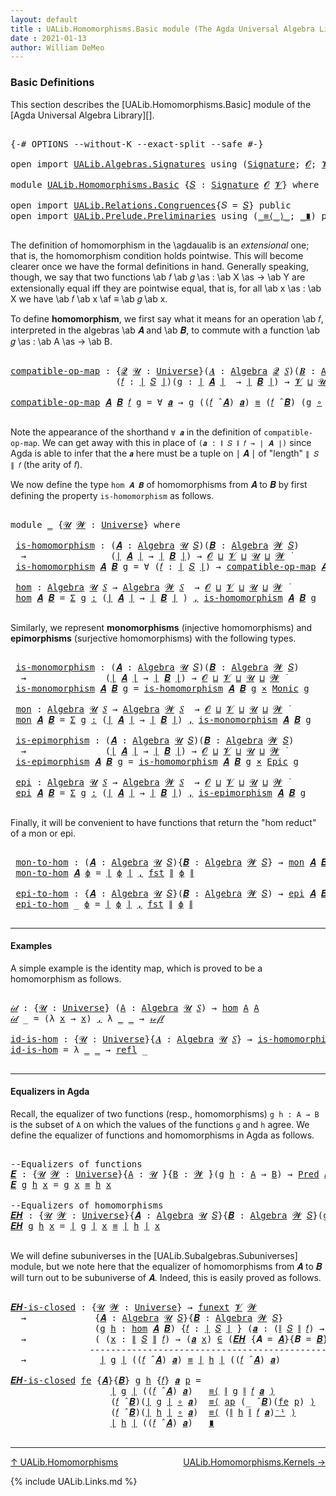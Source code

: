 ```yaml
---
layout: default
title : UALib.Homomorphisms.Basic module (The Agda Universal Algebra Library)
date : 2021-01-13
author: William DeMeo
---
```


### <a id="basic-definitions">Basic Definitions</a>

This section describes the [UALib.Homomorphisms.Basic] module of the [Agda Universal Algebra Library][].

<pre class="Agda">

<a id="317" class="Symbol">{-#</a> <a id="321" class="Keyword">OPTIONS</a> <a id="329" class="Pragma">--without-K</a> <a id="341" class="Pragma">--exact-split</a> <a id="355" class="Pragma">--safe</a> <a id="362" class="Symbol">#-}</a>

<a id="367" class="Keyword">open</a> <a id="372" class="Keyword">import</a> <a id="379" href="UALib.Algebras.Signatures.html" class="Module">UALib.Algebras.Signatures</a> <a id="405" class="Keyword">using</a> <a id="411" class="Symbol">(</a><a id="412" href="UALib.Algebras.Signatures.html#1457" class="Function">Signature</a><a id="421" class="Symbol">;</a> <a id="423" href="universes.html#613" class="Generalizable">𝓞</a><a id="424" class="Symbol">;</a> <a id="426" href="universes.html#617" class="Generalizable">𝓥</a><a id="427" class="Symbol">)</a>

<a id="430" class="Keyword">module</a> <a id="437" href="UALib.Homomorphisms.Basic.html" class="Module">UALib.Homomorphisms.Basic</a> <a id="463" class="Symbol">{</a><a id="464" href="UALib.Homomorphisms.Basic.html#464" class="Bound">𝑆</a> <a id="466" class="Symbol">:</a> <a id="468" href="UALib.Algebras.Signatures.html#1457" class="Function">Signature</a> <a id="478" href="universes.html#613" class="Generalizable">𝓞</a> <a id="480" href="universes.html#617" class="Generalizable">𝓥</a><a id="481" class="Symbol">}</a> <a id="483" class="Keyword">where</a>

<a id="490" class="Keyword">open</a> <a id="495" class="Keyword">import</a> <a id="502" href="UALib.Relations.Congruences.html" class="Module">UALib.Relations.Congruences</a><a id="529" class="Symbol">{</a><a id="530" class="Argument">𝑆</a> <a id="532" class="Symbol">=</a> <a id="534" href="UALib.Homomorphisms.Basic.html#464" class="Bound">𝑆</a><a id="535" class="Symbol">}</a> <a id="537" class="Keyword">public</a>
<a id="544" class="Keyword">open</a> <a id="549" class="Keyword">import</a> <a id="556" href="UALib.Prelude.Preliminaries.html" class="Module">UALib.Prelude.Preliminaries</a> <a id="584" class="Keyword">using</a> <a id="590" class="Symbol">(</a><a id="591" href="MGS-MLTT.html#5997" class="Function Operator">_≡⟨_⟩_</a><a id="597" class="Symbol">;</a> <a id="599" href="MGS-MLTT.html#6079" class="Function Operator">_∎</a><a id="601" class="Symbol">)</a> <a id="603" class="Keyword">public</a>

</pre>

The definition of homomorphism in the \agdaualib is an *extensional* one; that is, the homomorphism condition holds pointwise.  This will become clearer once we have the formal definitions in hand.  Generally speaking, though, we say that two functions \ab 𝑓 \ab 𝑔 \as : \ab X \as → \ab Y are extensionally equal iff they are pointwise equal, that is, for all \ab x \as : \ab X we have \ab 𝑓 \ab x \af ≡ \ab 𝑔 \ab x.

To define **homomorphism**, we first say what it means for an operation \ab 𝑓, interpreted in the algebras \ab 𝑨 and \ab 𝑩, to commute with a function \ab 𝑔 \as : \ab A \as → \ab B.

<pre class="Agda">

<a id="compatible-op-map"></a><a id="1238" href="UALib.Homomorphisms.Basic.html#1238" class="Function">compatible-op-map</a> <a id="1256" class="Symbol">:</a> <a id="1258" class="Symbol">{</a><a id="1259" href="UALib.Homomorphisms.Basic.html#1259" class="Bound">𝓠</a> <a id="1261" href="UALib.Homomorphisms.Basic.html#1261" class="Bound">𝓤</a> <a id="1263" class="Symbol">:</a> <a id="1265" href="universes.html#551" class="Function">Universe</a><a id="1273" class="Symbol">}(</a><a id="1275" href="UALib.Homomorphisms.Basic.html#1275" class="Bound">𝑨</a> <a id="1277" class="Symbol">:</a> <a id="1279" href="UALib.Algebras.Algebras.html#813" class="Function">Algebra</a> <a id="1287" href="UALib.Homomorphisms.Basic.html#1259" class="Bound">𝓠</a> <a id="1289" href="UALib.Homomorphisms.Basic.html#464" class="Bound">𝑆</a><a id="1290" class="Symbol">)(</a><a id="1292" href="UALib.Homomorphisms.Basic.html#1292" class="Bound">𝑩</a> <a id="1294" class="Symbol">:</a> <a id="1296" href="UALib.Algebras.Algebras.html#813" class="Function">Algebra</a> <a id="1304" href="UALib.Homomorphisms.Basic.html#1261" class="Bound">𝓤</a> <a id="1306" href="UALib.Homomorphisms.Basic.html#464" class="Bound">𝑆</a><a id="1307" class="Symbol">)</a>
                    <a id="1329" class="Symbol">(</a><a id="1330" href="UALib.Homomorphisms.Basic.html#1330" class="Bound">𝑓</a> <a id="1332" class="Symbol">:</a> <a id="1334" href="UALib.Prelude.Preliminaries.html#10371" class="Function Operator">∣</a> <a id="1336" href="UALib.Homomorphisms.Basic.html#464" class="Bound">𝑆</a> <a id="1338" href="UALib.Prelude.Preliminaries.html#10371" class="Function Operator">∣</a><a id="1339" class="Symbol">)(</a><a id="1341" href="UALib.Homomorphisms.Basic.html#1341" class="Bound">g</a> <a id="1343" class="Symbol">:</a> <a id="1345" href="UALib.Prelude.Preliminaries.html#10371" class="Function Operator">∣</a> <a id="1347" href="UALib.Homomorphisms.Basic.html#1275" class="Bound">𝑨</a> <a id="1349" href="UALib.Prelude.Preliminaries.html#10371" class="Function Operator">∣</a>  <a id="1352" class="Symbol">→</a> <a id="1354" href="UALib.Prelude.Preliminaries.html#10371" class="Function Operator">∣</a> <a id="1356" href="UALib.Homomorphisms.Basic.html#1292" class="Bound">𝑩</a> <a id="1358" href="UALib.Prelude.Preliminaries.html#10371" class="Function Operator">∣</a><a id="1359" class="Symbol">)</a> <a id="1361" class="Symbol">→</a> <a id="1363" href="UALib.Homomorphisms.Basic.html#480" class="Bound">𝓥</a> <a id="1365" href="Agda.Primitive.html#636" class="Function Operator">⊔</a> <a id="1367" href="UALib.Homomorphisms.Basic.html#1261" class="Bound">𝓤</a> <a id="1369" href="Agda.Primitive.html#636" class="Function Operator">⊔</a> <a id="1371" href="UALib.Homomorphisms.Basic.html#1259" class="Bound">𝓠</a> <a id="1373" href="universes.html#758" class="Function Operator">̇</a>

<a id="1376" href="UALib.Homomorphisms.Basic.html#1238" class="Function">compatible-op-map</a> <a id="1394" href="UALib.Homomorphisms.Basic.html#1394" class="Bound">𝑨</a> <a id="1396" href="UALib.Homomorphisms.Basic.html#1396" class="Bound">𝑩</a> <a id="1398" href="UALib.Homomorphisms.Basic.html#1398" class="Bound">𝑓</a> <a id="1400" href="UALib.Homomorphisms.Basic.html#1400" class="Bound">g</a> <a id="1402" class="Symbol">=</a> <a id="1404" class="Symbol">∀</a> <a id="1406" href="UALib.Homomorphisms.Basic.html#1406" class="Bound">𝒂</a> <a id="1408" class="Symbol">→</a> <a id="1410" href="UALib.Homomorphisms.Basic.html#1400" class="Bound">g</a> <a id="1412" class="Symbol">((</a><a id="1414" href="UALib.Homomorphisms.Basic.html#1398" class="Bound">𝑓</a> <a id="1416" href="UALib.Algebras.Algebras.html#3080" class="Function Operator">̂</a> <a id="1418" href="UALib.Homomorphisms.Basic.html#1394" class="Bound">𝑨</a><a id="1419" class="Symbol">)</a> <a id="1421" href="UALib.Homomorphisms.Basic.html#1406" class="Bound">𝒂</a><a id="1422" class="Symbol">)</a> <a id="1424" href="MGS-MLTT.html#4207" class="Datatype Operator">≡</a> <a id="1426" class="Symbol">(</a><a id="1427" href="UALib.Homomorphisms.Basic.html#1398" class="Bound">𝑓</a> <a id="1429" href="UALib.Algebras.Algebras.html#3080" class="Function Operator">̂</a> <a id="1431" href="UALib.Homomorphisms.Basic.html#1396" class="Bound">𝑩</a><a id="1432" class="Symbol">)</a> <a id="1434" class="Symbol">(</a><a id="1435" href="UALib.Homomorphisms.Basic.html#1400" class="Bound">g</a> <a id="1437" href="MGS-MLTT.html#3813" class="Function Operator">∘</a> <a id="1439" href="UALib.Homomorphisms.Basic.html#1406" class="Bound">𝒂</a><a id="1440" class="Symbol">)</a>

</pre>

Note the appearance of the shorthand `∀ 𝒂` in the definition of `compatible-op-map`.  We can get away with this in place of `(𝒂 : ∥ 𝑆 ∥ 𝑓 → ∣ 𝑨 ∣)` since Agda is able to infer that the `𝒂` here must be a tuple on ∣ 𝑨 ∣ of "length" `∥ 𝑆 ∥ 𝑓` (the arity of 𝑓).

We now define the type `hom 𝑨 𝑩` of homomorphisms from 𝑨 to 𝑩 by first defining the property `is-homomorphism` as follows.

<pre class="Agda">

<a id="1853" class="Keyword">module</a> <a id="1860" href="UALib.Homomorphisms.Basic.html#1860" class="Module">_</a> <a id="1862" class="Symbol">{</a><a id="1863" href="UALib.Homomorphisms.Basic.html#1863" class="Bound">𝓤</a> <a id="1865" href="UALib.Homomorphisms.Basic.html#1865" class="Bound">𝓦</a> <a id="1867" class="Symbol">:</a> <a id="1869" href="universes.html#551" class="Function">Universe</a><a id="1877" class="Symbol">}</a> <a id="1879" class="Keyword">where</a>

 <a id="1887" href="UALib.Homomorphisms.Basic.html#1887" class="Function">is-homomorphism</a> <a id="1903" class="Symbol">:</a> <a id="1905" class="Symbol">(</a><a id="1906" href="UALib.Homomorphisms.Basic.html#1906" class="Bound">𝑨</a> <a id="1908" class="Symbol">:</a> <a id="1910" href="UALib.Algebras.Algebras.html#813" class="Function">Algebra</a> <a id="1918" href="UALib.Homomorphisms.Basic.html#1863" class="Bound">𝓤</a> <a id="1920" href="UALib.Homomorphisms.Basic.html#464" class="Bound">𝑆</a><a id="1921" class="Symbol">)(</a><a id="1923" href="UALib.Homomorphisms.Basic.html#1923" class="Bound">𝑩</a> <a id="1925" class="Symbol">:</a> <a id="1927" href="UALib.Algebras.Algebras.html#813" class="Function">Algebra</a> <a id="1935" href="UALib.Homomorphisms.Basic.html#1865" class="Bound">𝓦</a> <a id="1937" href="UALib.Homomorphisms.Basic.html#464" class="Bound">𝑆</a><a id="1938" class="Symbol">)</a>
  <a id="1942" class="Symbol">→</a>                <a id="1959" class="Symbol">(</a><a id="1960" href="UALib.Prelude.Preliminaries.html#10371" class="Function Operator">∣</a> <a id="1962" href="UALib.Homomorphisms.Basic.html#1906" class="Bound">𝑨</a> <a id="1964" href="UALib.Prelude.Preliminaries.html#10371" class="Function Operator">∣</a> <a id="1966" class="Symbol">→</a> <a id="1968" href="UALib.Prelude.Preliminaries.html#10371" class="Function Operator">∣</a> <a id="1970" href="UALib.Homomorphisms.Basic.html#1923" class="Bound">𝑩</a> <a id="1972" href="UALib.Prelude.Preliminaries.html#10371" class="Function Operator">∣</a><a id="1973" class="Symbol">)</a> <a id="1975" class="Symbol">→</a> <a id="1977" href="UALib.Homomorphisms.Basic.html#478" class="Bound">𝓞</a> <a id="1979" href="Agda.Primitive.html#636" class="Function Operator">⊔</a> <a id="1981" href="UALib.Homomorphisms.Basic.html#480" class="Bound">𝓥</a> <a id="1983" href="Agda.Primitive.html#636" class="Function Operator">⊔</a> <a id="1985" href="UALib.Homomorphisms.Basic.html#1863" class="Bound">𝓤</a> <a id="1987" href="Agda.Primitive.html#636" class="Function Operator">⊔</a> <a id="1989" href="UALib.Homomorphisms.Basic.html#1865" class="Bound">𝓦</a> <a id="1991" href="universes.html#758" class="Function Operator">̇</a>
 <a id="1994" href="UALib.Homomorphisms.Basic.html#1887" class="Function">is-homomorphism</a> <a id="2010" href="UALib.Homomorphisms.Basic.html#2010" class="Bound">𝑨</a> <a id="2012" href="UALib.Homomorphisms.Basic.html#2012" class="Bound">𝑩</a> <a id="2014" href="UALib.Homomorphisms.Basic.html#2014" class="Bound">g</a> <a id="2016" class="Symbol">=</a> <a id="2018" class="Symbol">∀</a> <a id="2020" class="Symbol">(</a><a id="2021" href="UALib.Homomorphisms.Basic.html#2021" class="Bound">𝑓</a> <a id="2023" class="Symbol">:</a> <a id="2025" href="UALib.Prelude.Preliminaries.html#10371" class="Function Operator">∣</a> <a id="2027" href="UALib.Homomorphisms.Basic.html#464" class="Bound">𝑆</a> <a id="2029" href="UALib.Prelude.Preliminaries.html#10371" class="Function Operator">∣</a><a id="2030" class="Symbol">)</a> <a id="2032" class="Symbol">→</a> <a id="2034" href="UALib.Homomorphisms.Basic.html#1238" class="Function">compatible-op-map</a> <a id="2052" href="UALib.Homomorphisms.Basic.html#2010" class="Bound">𝑨</a> <a id="2054" href="UALib.Homomorphisms.Basic.html#2012" class="Bound">𝑩</a> <a id="2056" href="UALib.Homomorphisms.Basic.html#2021" class="Bound">𝑓</a> <a id="2058" href="UALib.Homomorphisms.Basic.html#2014" class="Bound">g</a>

 <a id="2062" href="UALib.Homomorphisms.Basic.html#2062" class="Function">hom</a> <a id="2066" class="Symbol">:</a> <a id="2068" href="UALib.Algebras.Algebras.html#813" class="Function">Algebra</a> <a id="2076" href="UALib.Homomorphisms.Basic.html#1863" class="Bound">𝓤</a> <a id="2078" href="UALib.Homomorphisms.Basic.html#464" class="Bound">𝑆</a> <a id="2080" class="Symbol">→</a> <a id="2082" href="UALib.Algebras.Algebras.html#813" class="Function">Algebra</a> <a id="2090" href="UALib.Homomorphisms.Basic.html#1865" class="Bound">𝓦</a> <a id="2092" href="UALib.Homomorphisms.Basic.html#464" class="Bound">𝑆</a>  <a id="2095" class="Symbol">→</a> <a id="2097" href="UALib.Homomorphisms.Basic.html#478" class="Bound">𝓞</a> <a id="2099" href="Agda.Primitive.html#636" class="Function Operator">⊔</a> <a id="2101" href="UALib.Homomorphisms.Basic.html#480" class="Bound">𝓥</a> <a id="2103" href="Agda.Primitive.html#636" class="Function Operator">⊔</a> <a id="2105" href="UALib.Homomorphisms.Basic.html#1863" class="Bound">𝓤</a> <a id="2107" href="Agda.Primitive.html#636" class="Function Operator">⊔</a> <a id="2109" href="UALib.Homomorphisms.Basic.html#1865" class="Bound">𝓦</a> <a id="2111" href="universes.html#758" class="Function Operator">̇</a>
 <a id="2114" href="UALib.Homomorphisms.Basic.html#2062" class="Function">hom</a> <a id="2118" href="UALib.Homomorphisms.Basic.html#2118" class="Bound">𝑨</a> <a id="2120" href="UALib.Homomorphisms.Basic.html#2120" class="Bound">𝑩</a> <a id="2122" class="Symbol">=</a> <a id="2124" href="MGS-MLTT.html#3074" class="Function">Σ</a> <a id="2126" href="UALib.Homomorphisms.Basic.html#2126" class="Bound">g</a> <a id="2128" href="MGS-MLTT.html#3074" class="Function">꞉</a> <a id="2130" class="Symbol">(</a><a id="2131" href="UALib.Prelude.Preliminaries.html#10371" class="Function Operator">∣</a> <a id="2133" href="UALib.Homomorphisms.Basic.html#2118" class="Bound">𝑨</a> <a id="2135" href="UALib.Prelude.Preliminaries.html#10371" class="Function Operator">∣</a> <a id="2137" class="Symbol">→</a> <a id="2139" href="UALib.Prelude.Preliminaries.html#10371" class="Function Operator">∣</a> <a id="2141" href="UALib.Homomorphisms.Basic.html#2120" class="Bound">𝑩</a> <a id="2143" href="UALib.Prelude.Preliminaries.html#10371" class="Function Operator">∣</a> <a id="2145" class="Symbol">)</a> <a id="2147" href="MGS-MLTT.html#3074" class="Function">,</a> <a id="2149" href="UALib.Homomorphisms.Basic.html#1887" class="Function">is-homomorphism</a> <a id="2165" href="UALib.Homomorphisms.Basic.html#2118" class="Bound">𝑨</a> <a id="2167" href="UALib.Homomorphisms.Basic.html#2120" class="Bound">𝑩</a> <a id="2169" href="UALib.Homomorphisms.Basic.html#2126" class="Bound">g</a>

</pre>

Similarly, we represent **monomorphisms** (injective homomorphisms) and **epimorphisms** (surjective homomorphisms) with the following types.

<pre class="Agda">

 <a id="2342" href="UALib.Homomorphisms.Basic.html#2342" class="Function">is-monomorphism</a> <a id="2358" class="Symbol">:</a> <a id="2360" class="Symbol">(</a><a id="2361" href="UALib.Homomorphisms.Basic.html#2361" class="Bound">𝑨</a> <a id="2363" class="Symbol">:</a> <a id="2365" href="UALib.Algebras.Algebras.html#813" class="Function">Algebra</a> <a id="2373" href="UALib.Homomorphisms.Basic.html#1863" class="Bound">𝓤</a> <a id="2375" href="UALib.Homomorphisms.Basic.html#464" class="Bound">𝑆</a><a id="2376" class="Symbol">)(</a><a id="2378" href="UALib.Homomorphisms.Basic.html#2378" class="Bound">𝑩</a> <a id="2380" class="Symbol">:</a> <a id="2382" href="UALib.Algebras.Algebras.html#813" class="Function">Algebra</a> <a id="2390" href="UALib.Homomorphisms.Basic.html#1865" class="Bound">𝓦</a> <a id="2392" href="UALib.Homomorphisms.Basic.html#464" class="Bound">𝑆</a><a id="2393" class="Symbol">)</a>
  <a id="2397" class="Symbol">→</a>               <a id="2413" class="Symbol">(</a><a id="2414" href="UALib.Prelude.Preliminaries.html#10371" class="Function Operator">∣</a> <a id="2416" href="UALib.Homomorphisms.Basic.html#2361" class="Bound">𝑨</a> <a id="2418" href="UALib.Prelude.Preliminaries.html#10371" class="Function Operator">∣</a> <a id="2420" class="Symbol">→</a> <a id="2422" href="UALib.Prelude.Preliminaries.html#10371" class="Function Operator">∣</a> <a id="2424" href="UALib.Homomorphisms.Basic.html#2378" class="Bound">𝑩</a> <a id="2426" href="UALib.Prelude.Preliminaries.html#10371" class="Function Operator">∣</a><a id="2427" class="Symbol">)</a> <a id="2429" class="Symbol">→</a> <a id="2431" href="UALib.Homomorphisms.Basic.html#478" class="Bound">𝓞</a> <a id="2433" href="Agda.Primitive.html#636" class="Function Operator">⊔</a> <a id="2435" href="UALib.Homomorphisms.Basic.html#480" class="Bound">𝓥</a> <a id="2437" href="Agda.Primitive.html#636" class="Function Operator">⊔</a> <a id="2439" href="UALib.Homomorphisms.Basic.html#1863" class="Bound">𝓤</a> <a id="2441" href="Agda.Primitive.html#636" class="Function Operator">⊔</a> <a id="2443" href="UALib.Homomorphisms.Basic.html#1865" class="Bound">𝓦</a> <a id="2445" href="universes.html#758" class="Function Operator">̇</a>
 <a id="2448" href="UALib.Homomorphisms.Basic.html#2342" class="Function">is-monomorphism</a> <a id="2464" href="UALib.Homomorphisms.Basic.html#2464" class="Bound">𝑨</a> <a id="2466" href="UALib.Homomorphisms.Basic.html#2466" class="Bound">𝑩</a> <a id="2468" href="UALib.Homomorphisms.Basic.html#2468" class="Bound">g</a> <a id="2470" class="Symbol">=</a> <a id="2472" href="UALib.Homomorphisms.Basic.html#1887" class="Function">is-homomorphism</a> <a id="2488" href="UALib.Homomorphisms.Basic.html#2464" class="Bound">𝑨</a> <a id="2490" href="UALib.Homomorphisms.Basic.html#2466" class="Bound">𝑩</a> <a id="2492" href="UALib.Homomorphisms.Basic.html#2468" class="Bound">g</a> <a id="2494" href="MGS-MLTT.html#3515" class="Function Operator">×</a> <a id="2496" href="UALib.Prelude.Inverses.html#3446" class="Function">Monic</a> <a id="2502" href="UALib.Homomorphisms.Basic.html#2468" class="Bound">g</a>

 <a id="2506" href="UALib.Homomorphisms.Basic.html#2506" class="Function">mon</a> <a id="2510" class="Symbol">:</a> <a id="2512" href="UALib.Algebras.Algebras.html#813" class="Function">Algebra</a> <a id="2520" href="UALib.Homomorphisms.Basic.html#1863" class="Bound">𝓤</a> <a id="2522" href="UALib.Homomorphisms.Basic.html#464" class="Bound">𝑆</a> <a id="2524" class="Symbol">→</a> <a id="2526" href="UALib.Algebras.Algebras.html#813" class="Function">Algebra</a> <a id="2534" href="UALib.Homomorphisms.Basic.html#1865" class="Bound">𝓦</a> <a id="2536" href="UALib.Homomorphisms.Basic.html#464" class="Bound">𝑆</a>  <a id="2539" class="Symbol">→</a> <a id="2541" href="UALib.Homomorphisms.Basic.html#478" class="Bound">𝓞</a> <a id="2543" href="Agda.Primitive.html#636" class="Function Operator">⊔</a> <a id="2545" href="UALib.Homomorphisms.Basic.html#480" class="Bound">𝓥</a> <a id="2547" href="Agda.Primitive.html#636" class="Function Operator">⊔</a> <a id="2549" href="UALib.Homomorphisms.Basic.html#1863" class="Bound">𝓤</a> <a id="2551" href="Agda.Primitive.html#636" class="Function Operator">⊔</a> <a id="2553" href="UALib.Homomorphisms.Basic.html#1865" class="Bound">𝓦</a> <a id="2555" href="universes.html#758" class="Function Operator">̇</a>
 <a id="2558" href="UALib.Homomorphisms.Basic.html#2506" class="Function">mon</a> <a id="2562" href="UALib.Homomorphisms.Basic.html#2562" class="Bound">𝑨</a> <a id="2564" href="UALib.Homomorphisms.Basic.html#2564" class="Bound">𝑩</a> <a id="2566" class="Symbol">=</a> <a id="2568" href="MGS-MLTT.html#3074" class="Function">Σ</a> <a id="2570" href="UALib.Homomorphisms.Basic.html#2570" class="Bound">g</a> <a id="2572" href="MGS-MLTT.html#3074" class="Function">꞉</a> <a id="2574" class="Symbol">(</a><a id="2575" href="UALib.Prelude.Preliminaries.html#10371" class="Function Operator">∣</a> <a id="2577" href="UALib.Homomorphisms.Basic.html#2562" class="Bound">𝑨</a> <a id="2579" href="UALib.Prelude.Preliminaries.html#10371" class="Function Operator">∣</a> <a id="2581" class="Symbol">→</a> <a id="2583" href="UALib.Prelude.Preliminaries.html#10371" class="Function Operator">∣</a> <a id="2585" href="UALib.Homomorphisms.Basic.html#2564" class="Bound">𝑩</a> <a id="2587" href="UALib.Prelude.Preliminaries.html#10371" class="Function Operator">∣</a><a id="2588" class="Symbol">)</a> <a id="2590" href="MGS-MLTT.html#3074" class="Function">,</a> <a id="2592" href="UALib.Homomorphisms.Basic.html#2342" class="Function">is-monomorphism</a> <a id="2608" href="UALib.Homomorphisms.Basic.html#2562" class="Bound">𝑨</a> <a id="2610" href="UALib.Homomorphisms.Basic.html#2564" class="Bound">𝑩</a> <a id="2612" href="UALib.Homomorphisms.Basic.html#2570" class="Bound">g</a>

 <a id="2616" href="UALib.Homomorphisms.Basic.html#2616" class="Function">is-epimorphism</a> <a id="2631" class="Symbol">:</a> <a id="2633" class="Symbol">(</a><a id="2634" href="UALib.Homomorphisms.Basic.html#2634" class="Bound">𝑨</a> <a id="2636" class="Symbol">:</a> <a id="2638" href="UALib.Algebras.Algebras.html#813" class="Function">Algebra</a> <a id="2646" href="UALib.Homomorphisms.Basic.html#1863" class="Bound">𝓤</a> <a id="2648" href="UALib.Homomorphisms.Basic.html#464" class="Bound">𝑆</a><a id="2649" class="Symbol">)(</a><a id="2651" href="UALib.Homomorphisms.Basic.html#2651" class="Bound">𝑩</a> <a id="2653" class="Symbol">:</a> <a id="2655" href="UALib.Algebras.Algebras.html#813" class="Function">Algebra</a> <a id="2663" href="UALib.Homomorphisms.Basic.html#1865" class="Bound">𝓦</a> <a id="2665" href="UALib.Homomorphisms.Basic.html#464" class="Bound">𝑆</a><a id="2666" class="Symbol">)</a>
  <a id="2670" class="Symbol">→</a>               <a id="2686" class="Symbol">(</a><a id="2687" href="UALib.Prelude.Preliminaries.html#10371" class="Function Operator">∣</a> <a id="2689" href="UALib.Homomorphisms.Basic.html#2634" class="Bound">𝑨</a> <a id="2691" href="UALib.Prelude.Preliminaries.html#10371" class="Function Operator">∣</a> <a id="2693" class="Symbol">→</a> <a id="2695" href="UALib.Prelude.Preliminaries.html#10371" class="Function Operator">∣</a> <a id="2697" href="UALib.Homomorphisms.Basic.html#2651" class="Bound">𝑩</a> <a id="2699" href="UALib.Prelude.Preliminaries.html#10371" class="Function Operator">∣</a><a id="2700" class="Symbol">)</a> <a id="2702" class="Symbol">→</a> <a id="2704" href="UALib.Homomorphisms.Basic.html#478" class="Bound">𝓞</a> <a id="2706" href="Agda.Primitive.html#636" class="Function Operator">⊔</a> <a id="2708" href="UALib.Homomorphisms.Basic.html#480" class="Bound">𝓥</a> <a id="2710" href="Agda.Primitive.html#636" class="Function Operator">⊔</a> <a id="2712" href="UALib.Homomorphisms.Basic.html#1863" class="Bound">𝓤</a> <a id="2714" href="Agda.Primitive.html#636" class="Function Operator">⊔</a> <a id="2716" href="UALib.Homomorphisms.Basic.html#1865" class="Bound">𝓦</a> <a id="2718" href="universes.html#758" class="Function Operator">̇</a>
 <a id="2721" href="UALib.Homomorphisms.Basic.html#2616" class="Function">is-epimorphism</a> <a id="2736" href="UALib.Homomorphisms.Basic.html#2736" class="Bound">𝑨</a> <a id="2738" href="UALib.Homomorphisms.Basic.html#2738" class="Bound">𝑩</a> <a id="2740" href="UALib.Homomorphisms.Basic.html#2740" class="Bound">g</a> <a id="2742" class="Symbol">=</a> <a id="2744" href="UALib.Homomorphisms.Basic.html#1887" class="Function">is-homomorphism</a> <a id="2760" href="UALib.Homomorphisms.Basic.html#2736" class="Bound">𝑨</a> <a id="2762" href="UALib.Homomorphisms.Basic.html#2738" class="Bound">𝑩</a> <a id="2764" href="UALib.Homomorphisms.Basic.html#2740" class="Bound">g</a> <a id="2766" href="MGS-MLTT.html#3515" class="Function Operator">×</a> <a id="2768" href="UALib.Prelude.Inverses.html#2388" class="Function">Epic</a> <a id="2773" href="UALib.Homomorphisms.Basic.html#2740" class="Bound">g</a>

 <a id="2777" href="UALib.Homomorphisms.Basic.html#2777" class="Function">epi</a> <a id="2781" class="Symbol">:</a> <a id="2783" href="UALib.Algebras.Algebras.html#813" class="Function">Algebra</a> <a id="2791" href="UALib.Homomorphisms.Basic.html#1863" class="Bound">𝓤</a> <a id="2793" href="UALib.Homomorphisms.Basic.html#464" class="Bound">𝑆</a> <a id="2795" class="Symbol">→</a> <a id="2797" href="UALib.Algebras.Algebras.html#813" class="Function">Algebra</a> <a id="2805" href="UALib.Homomorphisms.Basic.html#1865" class="Bound">𝓦</a> <a id="2807" href="UALib.Homomorphisms.Basic.html#464" class="Bound">𝑆</a>  <a id="2810" class="Symbol">→</a> <a id="2812" href="UALib.Homomorphisms.Basic.html#478" class="Bound">𝓞</a> <a id="2814" href="Agda.Primitive.html#636" class="Function Operator">⊔</a> <a id="2816" href="UALib.Homomorphisms.Basic.html#480" class="Bound">𝓥</a> <a id="2818" href="Agda.Primitive.html#636" class="Function Operator">⊔</a> <a id="2820" href="UALib.Homomorphisms.Basic.html#1863" class="Bound">𝓤</a> <a id="2822" href="Agda.Primitive.html#636" class="Function Operator">⊔</a> <a id="2824" href="UALib.Homomorphisms.Basic.html#1865" class="Bound">𝓦</a> <a id="2826" href="universes.html#758" class="Function Operator">̇</a>
 <a id="2829" href="UALib.Homomorphisms.Basic.html#2777" class="Function">epi</a> <a id="2833" href="UALib.Homomorphisms.Basic.html#2833" class="Bound">𝑨</a> <a id="2835" href="UALib.Homomorphisms.Basic.html#2835" class="Bound">𝑩</a> <a id="2837" class="Symbol">=</a> <a id="2839" href="MGS-MLTT.html#3074" class="Function">Σ</a> <a id="2841" href="UALib.Homomorphisms.Basic.html#2841" class="Bound">g</a> <a id="2843" href="MGS-MLTT.html#3074" class="Function">꞉</a> <a id="2845" class="Symbol">(</a><a id="2846" href="UALib.Prelude.Preliminaries.html#10371" class="Function Operator">∣</a> <a id="2848" href="UALib.Homomorphisms.Basic.html#2833" class="Bound">𝑨</a> <a id="2850" href="UALib.Prelude.Preliminaries.html#10371" class="Function Operator">∣</a> <a id="2852" class="Symbol">→</a> <a id="2854" href="UALib.Prelude.Preliminaries.html#10371" class="Function Operator">∣</a> <a id="2856" href="UALib.Homomorphisms.Basic.html#2835" class="Bound">𝑩</a> <a id="2858" href="UALib.Prelude.Preliminaries.html#10371" class="Function Operator">∣</a><a id="2859" class="Symbol">)</a> <a id="2861" href="MGS-MLTT.html#3074" class="Function">,</a> <a id="2863" href="UALib.Homomorphisms.Basic.html#2616" class="Function">is-epimorphism</a> <a id="2878" href="UALib.Homomorphisms.Basic.html#2833" class="Bound">𝑨</a> <a id="2880" href="UALib.Homomorphisms.Basic.html#2835" class="Bound">𝑩</a> <a id="2882" href="UALib.Homomorphisms.Basic.html#2841" class="Bound">g</a>

</pre>

Finally, it will be convenient to have functions that return the "hom reduct" of a mon or epi.

<pre class="Agda">

 <a id="3008" href="UALib.Homomorphisms.Basic.html#3008" class="Function">mon-to-hom</a> <a id="3019" class="Symbol">:</a> <a id="3021" class="Symbol">(</a><a id="3022" href="UALib.Homomorphisms.Basic.html#3022" class="Bound">𝑨</a> <a id="3024" class="Symbol">:</a> <a id="3026" href="UALib.Algebras.Algebras.html#813" class="Function">Algebra</a> <a id="3034" href="UALib.Homomorphisms.Basic.html#1863" class="Bound">𝓤</a> <a id="3036" href="UALib.Homomorphisms.Basic.html#464" class="Bound">𝑆</a><a id="3037" class="Symbol">){</a><a id="3039" href="UALib.Homomorphisms.Basic.html#3039" class="Bound">𝑩</a> <a id="3041" class="Symbol">:</a> <a id="3043" href="UALib.Algebras.Algebras.html#813" class="Function">Algebra</a> <a id="3051" href="UALib.Homomorphisms.Basic.html#1865" class="Bound">𝓦</a> <a id="3053" href="UALib.Homomorphisms.Basic.html#464" class="Bound">𝑆</a><a id="3054" class="Symbol">}</a> <a id="3056" class="Symbol">→</a> <a id="3058" href="UALib.Homomorphisms.Basic.html#2506" class="Function">mon</a> <a id="3062" href="UALib.Homomorphisms.Basic.html#3022" class="Bound">𝑨</a> <a id="3064" href="UALib.Homomorphisms.Basic.html#3039" class="Bound">𝑩</a> <a id="3066" class="Symbol">→</a> <a id="3068" href="UALib.Homomorphisms.Basic.html#2062" class="Function">hom</a> <a id="3072" href="UALib.Homomorphisms.Basic.html#3022" class="Bound">𝑨</a> <a id="3074" href="UALib.Homomorphisms.Basic.html#3039" class="Bound">𝑩</a>
 <a id="3077" href="UALib.Homomorphisms.Basic.html#3008" class="Function">mon-to-hom</a> <a id="3088" href="UALib.Homomorphisms.Basic.html#3088" class="Bound">𝑨</a> <a id="3090" href="UALib.Homomorphisms.Basic.html#3090" class="Bound">ϕ</a> <a id="3092" class="Symbol">=</a> <a id="3094" href="UALib.Prelude.Preliminaries.html#10371" class="Function Operator">∣</a> <a id="3096" href="UALib.Homomorphisms.Basic.html#3090" class="Bound">ϕ</a> <a id="3098" href="UALib.Prelude.Preliminaries.html#10371" class="Function Operator">∣</a> <a id="3100" href="MGS-MLTT.html#2929" class="InductiveConstructor Operator">,</a> <a id="3102" href="UALib.Prelude.Preliminaries.html#10375" class="Function">fst</a> <a id="3106" href="UALib.Prelude.Preliminaries.html#10452" class="Function Operator">∥</a> <a id="3108" href="UALib.Homomorphisms.Basic.html#3090" class="Bound">ϕ</a> <a id="3110" href="UALib.Prelude.Preliminaries.html#10452" class="Function Operator">∥</a>

 <a id="3114" href="UALib.Homomorphisms.Basic.html#3114" class="Function">epi-to-hom</a> <a id="3125" class="Symbol">:</a> <a id="3127" class="Symbol">{</a><a id="3128" href="UALib.Homomorphisms.Basic.html#3128" class="Bound">𝑨</a> <a id="3130" class="Symbol">:</a> <a id="3132" href="UALib.Algebras.Algebras.html#813" class="Function">Algebra</a> <a id="3140" href="UALib.Homomorphisms.Basic.html#1863" class="Bound">𝓤</a> <a id="3142" href="UALib.Homomorphisms.Basic.html#464" class="Bound">𝑆</a><a id="3143" class="Symbol">}(</a><a id="3145" href="UALib.Homomorphisms.Basic.html#3145" class="Bound">𝑩</a> <a id="3147" class="Symbol">:</a> <a id="3149" href="UALib.Algebras.Algebras.html#813" class="Function">Algebra</a> <a id="3157" href="UALib.Homomorphisms.Basic.html#1865" class="Bound">𝓦</a> <a id="3159" href="UALib.Homomorphisms.Basic.html#464" class="Bound">𝑆</a><a id="3160" class="Symbol">)</a> <a id="3162" class="Symbol">→</a> <a id="3164" href="UALib.Homomorphisms.Basic.html#2777" class="Function">epi</a> <a id="3168" href="UALib.Homomorphisms.Basic.html#3128" class="Bound">𝑨</a> <a id="3170" href="UALib.Homomorphisms.Basic.html#3145" class="Bound">𝑩</a> <a id="3172" class="Symbol">→</a> <a id="3174" href="UALib.Homomorphisms.Basic.html#2062" class="Function">hom</a> <a id="3178" href="UALib.Homomorphisms.Basic.html#3128" class="Bound">𝑨</a> <a id="3180" href="UALib.Homomorphisms.Basic.html#3145" class="Bound">𝑩</a>
 <a id="3183" href="UALib.Homomorphisms.Basic.html#3114" class="Function">epi-to-hom</a> <a id="3194" class="Symbol">_</a> <a id="3196" href="UALib.Homomorphisms.Basic.html#3196" class="Bound">ϕ</a> <a id="3198" class="Symbol">=</a> <a id="3200" href="UALib.Prelude.Preliminaries.html#10371" class="Function Operator">∣</a> <a id="3202" href="UALib.Homomorphisms.Basic.html#3196" class="Bound">ϕ</a> <a id="3204" href="UALib.Prelude.Preliminaries.html#10371" class="Function Operator">∣</a> <a id="3206" href="MGS-MLTT.html#2929" class="InductiveConstructor Operator">,</a> <a id="3208" href="UALib.Prelude.Preliminaries.html#10375" class="Function">fst</a> <a id="3212" href="UALib.Prelude.Preliminaries.html#10452" class="Function Operator">∥</a> <a id="3214" href="UALib.Homomorphisms.Basic.html#3196" class="Bound">ϕ</a> <a id="3216" href="UALib.Prelude.Preliminaries.html#10452" class="Function Operator">∥</a>

</pre>


---------------------------------------------

#### <a id="examples">Examples</a>

A simple example is the identity map, which is proved to be a homomorphism as follows.

<pre class="Agda">

<a id="𝒾𝒹"></a><a id="3417" href="UALib.Homomorphisms.Basic.html#3417" class="Function">𝒾𝒹</a> <a id="3420" class="Symbol">:</a> <a id="3422" class="Symbol">{</a><a id="3423" href="UALib.Homomorphisms.Basic.html#3423" class="Bound">𝓤</a> <a id="3425" class="Symbol">:</a> <a id="3427" href="universes.html#551" class="Function">Universe</a><a id="3435" class="Symbol">}</a> <a id="3437" class="Symbol">(</a><a id="3438" href="UALib.Homomorphisms.Basic.html#3438" class="Bound">A</a> <a id="3440" class="Symbol">:</a> <a id="3442" href="UALib.Algebras.Algebras.html#813" class="Function">Algebra</a> <a id="3450" href="UALib.Homomorphisms.Basic.html#3423" class="Bound">𝓤</a> <a id="3452" href="UALib.Homomorphisms.Basic.html#464" class="Bound">𝑆</a><a id="3453" class="Symbol">)</a> <a id="3455" class="Symbol">→</a> <a id="3457" href="UALib.Homomorphisms.Basic.html#2062" class="Function">hom</a> <a id="3461" href="UALib.Homomorphisms.Basic.html#3438" class="Bound">A</a> <a id="3463" href="UALib.Homomorphisms.Basic.html#3438" class="Bound">A</a>
<a id="3465" href="UALib.Homomorphisms.Basic.html#3417" class="Function">𝒾𝒹</a> <a id="3468" class="Symbol">_</a> <a id="3470" class="Symbol">=</a> <a id="3472" class="Symbol">(λ</a> <a id="3475" href="UALib.Homomorphisms.Basic.html#3475" class="Bound">x</a> <a id="3477" class="Symbol">→</a> <a id="3479" href="UALib.Homomorphisms.Basic.html#3475" class="Bound">x</a><a id="3480" class="Symbol">)</a> <a id="3482" href="MGS-MLTT.html#2929" class="InductiveConstructor Operator">,</a> <a id="3484" class="Symbol">λ</a> <a id="3486" href="UALib.Homomorphisms.Basic.html#3486" class="Bound">_</a> <a id="3488" href="UALib.Homomorphisms.Basic.html#3488" class="Bound">_</a> <a id="3490" class="Symbol">→</a> <a id="3492" href="MGS-MLTT.html#4221" class="InductiveConstructor">𝓇ℯ𝒻𝓁</a>

<a id="id-is-hom"></a><a id="3498" href="UALib.Homomorphisms.Basic.html#3498" class="Function">id-is-hom</a> <a id="3508" class="Symbol">:</a> <a id="3510" class="Symbol">{</a><a id="3511" href="UALib.Homomorphisms.Basic.html#3511" class="Bound">𝓤</a> <a id="3513" class="Symbol">:</a> <a id="3515" href="universes.html#551" class="Function">Universe</a><a id="3523" class="Symbol">}{</a><a id="3525" href="UALib.Homomorphisms.Basic.html#3525" class="Bound">𝑨</a> <a id="3527" class="Symbol">:</a> <a id="3529" href="UALib.Algebras.Algebras.html#813" class="Function">Algebra</a> <a id="3537" href="UALib.Homomorphisms.Basic.html#3511" class="Bound">𝓤</a> <a id="3539" href="UALib.Homomorphisms.Basic.html#464" class="Bound">𝑆</a><a id="3540" class="Symbol">}</a> <a id="3542" class="Symbol">→</a> <a id="3544" href="UALib.Homomorphisms.Basic.html#1887" class="Function">is-homomorphism</a> <a id="3560" href="UALib.Homomorphisms.Basic.html#3525" class="Bound">𝑨</a> <a id="3562" href="UALib.Homomorphisms.Basic.html#3525" class="Bound">𝑨</a> <a id="3564" class="Symbol">(</a><a id="3565" href="MGS-MLTT.html#3778" class="Function">𝑖𝑑</a> <a id="3568" href="UALib.Prelude.Preliminaries.html#10371" class="Function Operator">∣</a> <a id="3570" href="UALib.Homomorphisms.Basic.html#3525" class="Bound">𝑨</a> <a id="3572" href="UALib.Prelude.Preliminaries.html#10371" class="Function Operator">∣</a><a id="3573" class="Symbol">)</a>
<a id="3575" href="UALib.Homomorphisms.Basic.html#3498" class="Function">id-is-hom</a> <a id="3585" class="Symbol">=</a> <a id="3587" class="Symbol">λ</a> <a id="3589" href="UALib.Homomorphisms.Basic.html#3589" class="Bound">_</a> <a id="3591" href="UALib.Homomorphisms.Basic.html#3591" class="Bound">_</a> <a id="3593" class="Symbol">→</a> <a id="3595" href="UALib.Prelude.Preliminaries.html#5690" class="InductiveConstructor">refl</a> <a id="3600" class="Symbol">_</a>

</pre>

------------------------------------------------------------------

#### <a id="equalizers-in-agda">Equalizers in Agda</a>

Recall, the equalizer of two functions (resp., homomorphisms) `g h : A → B` is the subset of `A` on which the values of the functions `g` and `h` agree.  We define the equalizer of functions and homomorphisms in Agda as follows.

<pre class="Agda">

<a id="3983" class="Comment">--Equalizers of functions</a>
<a id="𝑬"></a><a id="4009" href="UALib.Homomorphisms.Basic.html#4009" class="Function">𝑬</a> <a id="4011" class="Symbol">:</a> <a id="4013" class="Symbol">{</a><a id="4014" href="UALib.Homomorphisms.Basic.html#4014" class="Bound">𝓤</a> <a id="4016" href="UALib.Homomorphisms.Basic.html#4016" class="Bound">𝓦</a> <a id="4018" class="Symbol">:</a> <a id="4020" href="universes.html#551" class="Function">Universe</a><a id="4028" class="Symbol">}{</a><a id="4030" href="UALib.Homomorphisms.Basic.html#4030" class="Bound">A</a> <a id="4032" class="Symbol">:</a> <a id="4034" href="UALib.Homomorphisms.Basic.html#4014" class="Bound">𝓤</a> <a id="4036" href="universes.html#758" class="Function Operator">̇</a><a id="4037" class="Symbol">}{</a><a id="4039" href="UALib.Homomorphisms.Basic.html#4039" class="Bound">B</a> <a id="4041" class="Symbol">:</a> <a id="4043" href="UALib.Homomorphisms.Basic.html#4016" class="Bound">𝓦</a> <a id="4045" href="universes.html#758" class="Function Operator">̇</a><a id="4046" class="Symbol">}(</a><a id="4048" href="UALib.Homomorphisms.Basic.html#4048" class="Bound">g</a> <a id="4050" href="UALib.Homomorphisms.Basic.html#4050" class="Bound">h</a> <a id="4052" class="Symbol">:</a> <a id="4054" href="UALib.Homomorphisms.Basic.html#4030" class="Bound">A</a> <a id="4056" class="Symbol">→</a> <a id="4058" href="UALib.Homomorphisms.Basic.html#4039" class="Bound">B</a><a id="4059" class="Symbol">)</a> <a id="4061" class="Symbol">→</a> <a id="4063" href="UALib.Relations.Unary.html#1082" class="Function">Pred</a> <a id="4068" href="UALib.Homomorphisms.Basic.html#4030" class="Bound">A</a> <a id="4070" href="UALib.Homomorphisms.Basic.html#4016" class="Bound">𝓦</a>
<a id="4072" href="UALib.Homomorphisms.Basic.html#4009" class="Function">𝑬</a> <a id="4074" href="UALib.Homomorphisms.Basic.html#4074" class="Bound">g</a> <a id="4076" href="UALib.Homomorphisms.Basic.html#4076" class="Bound">h</a> <a id="4078" href="UALib.Homomorphisms.Basic.html#4078" class="Bound">x</a> <a id="4080" class="Symbol">=</a> <a id="4082" href="UALib.Homomorphisms.Basic.html#4074" class="Bound">g</a> <a id="4084" href="UALib.Homomorphisms.Basic.html#4078" class="Bound">x</a> <a id="4086" href="MGS-MLTT.html#4207" class="Datatype Operator">≡</a> <a id="4088" href="UALib.Homomorphisms.Basic.html#4076" class="Bound">h</a> <a id="4090" href="UALib.Homomorphisms.Basic.html#4078" class="Bound">x</a>

<a id="4093" class="Comment">--Equalizers of homomorphisms</a>
<a id="𝑬𝑯"></a><a id="4123" href="UALib.Homomorphisms.Basic.html#4123" class="Function">𝑬𝑯</a> <a id="4126" class="Symbol">:</a> <a id="4128" class="Symbol">{</a><a id="4129" href="UALib.Homomorphisms.Basic.html#4129" class="Bound">𝓤</a> <a id="4131" href="UALib.Homomorphisms.Basic.html#4131" class="Bound">𝓦</a> <a id="4133" class="Symbol">:</a> <a id="4135" href="universes.html#551" class="Function">Universe</a><a id="4143" class="Symbol">}{</a><a id="4145" href="UALib.Homomorphisms.Basic.html#4145" class="Bound">𝑨</a> <a id="4147" class="Symbol">:</a> <a id="4149" href="UALib.Algebras.Algebras.html#813" class="Function">Algebra</a> <a id="4157" href="UALib.Homomorphisms.Basic.html#4129" class="Bound">𝓤</a> <a id="4159" href="UALib.Homomorphisms.Basic.html#464" class="Bound">𝑆</a><a id="4160" class="Symbol">}{</a><a id="4162" href="UALib.Homomorphisms.Basic.html#4162" class="Bound">𝑩</a> <a id="4164" class="Symbol">:</a> <a id="4166" href="UALib.Algebras.Algebras.html#813" class="Function">Algebra</a> <a id="4174" href="UALib.Homomorphisms.Basic.html#4131" class="Bound">𝓦</a> <a id="4176" href="UALib.Homomorphisms.Basic.html#464" class="Bound">𝑆</a><a id="4177" class="Symbol">}(</a><a id="4179" href="UALib.Homomorphisms.Basic.html#4179" class="Bound">g</a> <a id="4181" href="UALib.Homomorphisms.Basic.html#4181" class="Bound">h</a> <a id="4183" class="Symbol">:</a> <a id="4185" href="UALib.Homomorphisms.Basic.html#2062" class="Function">hom</a> <a id="4189" href="UALib.Homomorphisms.Basic.html#4145" class="Bound">𝑨</a> <a id="4191" href="UALib.Homomorphisms.Basic.html#4162" class="Bound">𝑩</a><a id="4192" class="Symbol">)</a> <a id="4194" class="Symbol">→</a> <a id="4196" href="UALib.Relations.Unary.html#1082" class="Function">Pred</a> <a id="4201" href="UALib.Prelude.Preliminaries.html#10371" class="Function Operator">∣</a> <a id="4203" href="UALib.Homomorphisms.Basic.html#4145" class="Bound">𝑨</a> <a id="4205" href="UALib.Prelude.Preliminaries.html#10371" class="Function Operator">∣</a> <a id="4207" href="UALib.Homomorphisms.Basic.html#4131" class="Bound">𝓦</a>
<a id="4209" href="UALib.Homomorphisms.Basic.html#4123" class="Function">𝑬𝑯</a> <a id="4212" href="UALib.Homomorphisms.Basic.html#4212" class="Bound">g</a> <a id="4214" href="UALib.Homomorphisms.Basic.html#4214" class="Bound">h</a> <a id="4216" href="UALib.Homomorphisms.Basic.html#4216" class="Bound">x</a> <a id="4218" class="Symbol">=</a> <a id="4220" href="UALib.Prelude.Preliminaries.html#10371" class="Function Operator">∣</a> <a id="4222" href="UALib.Homomorphisms.Basic.html#4212" class="Bound">g</a> <a id="4224" href="UALib.Prelude.Preliminaries.html#10371" class="Function Operator">∣</a> <a id="4226" href="UALib.Homomorphisms.Basic.html#4216" class="Bound">x</a> <a id="4228" href="MGS-MLTT.html#4207" class="Datatype Operator">≡</a> <a id="4230" href="UALib.Prelude.Preliminaries.html#10371" class="Function Operator">∣</a> <a id="4232" href="UALib.Homomorphisms.Basic.html#4214" class="Bound">h</a> <a id="4234" href="UALib.Prelude.Preliminaries.html#10371" class="Function Operator">∣</a> <a id="4236" href="UALib.Homomorphisms.Basic.html#4216" class="Bound">x</a>

</pre>

We will define subuniverses in the [UALib.Subalgebras.Subuniverses] module, but we note here that the equalizer of homomorphisms from 𝑨 to 𝑩 will turn out to be subuniverse of 𝑨.  Indeed, this is easily proved as follows.

<pre class="Agda">

<a id="𝑬𝑯-is-closed"></a><a id="4488" href="UALib.Homomorphisms.Basic.html#4488" class="Function">𝑬𝑯-is-closed</a> <a id="4501" class="Symbol">:</a> <a id="4503" class="Symbol">{</a><a id="4504" href="UALib.Homomorphisms.Basic.html#4504" class="Bound">𝓤</a> <a id="4506" href="UALib.Homomorphisms.Basic.html#4506" class="Bound">𝓦</a> <a id="4508" class="Symbol">:</a> <a id="4510" href="universes.html#551" class="Function">Universe</a><a id="4518" class="Symbol">}</a> <a id="4520" class="Symbol">→</a> <a id="4522" href="MGS-FunExt-from-Univalence.html#393" class="Function">funext</a> <a id="4529" href="UALib.Homomorphisms.Basic.html#480" class="Bound">𝓥</a> <a id="4531" href="UALib.Homomorphisms.Basic.html#4506" class="Bound">𝓦</a>
  <a id="4535" class="Symbol">→</a>             <a id="4549" class="Symbol">{</a><a id="4550" href="UALib.Homomorphisms.Basic.html#4550" class="Bound">𝑨</a> <a id="4552" class="Symbol">:</a> <a id="4554" href="UALib.Algebras.Algebras.html#813" class="Function">Algebra</a> <a id="4562" href="UALib.Homomorphisms.Basic.html#4504" class="Bound">𝓤</a> <a id="4564" href="UALib.Homomorphisms.Basic.html#464" class="Bound">𝑆</a><a id="4565" class="Symbol">}{</a><a id="4567" href="UALib.Homomorphisms.Basic.html#4567" class="Bound">𝑩</a> <a id="4569" class="Symbol">:</a> <a id="4571" href="UALib.Algebras.Algebras.html#813" class="Function">Algebra</a> <a id="4579" href="UALib.Homomorphisms.Basic.html#4506" class="Bound">𝓦</a> <a id="4581" href="UALib.Homomorphisms.Basic.html#464" class="Bound">𝑆</a><a id="4582" class="Symbol">}</a>
                <a id="4600" class="Symbol">(</a><a id="4601" href="UALib.Homomorphisms.Basic.html#4601" class="Bound">g</a> <a id="4603" href="UALib.Homomorphisms.Basic.html#4603" class="Bound">h</a> <a id="4605" class="Symbol">:</a> <a id="4607" href="UALib.Homomorphisms.Basic.html#2062" class="Function">hom</a> <a id="4611" href="UALib.Homomorphisms.Basic.html#4550" class="Bound">𝑨</a> <a id="4613" href="UALib.Homomorphisms.Basic.html#4567" class="Bound">𝑩</a><a id="4614" class="Symbol">)</a> <a id="4616" class="Symbol">{</a><a id="4617" href="UALib.Homomorphisms.Basic.html#4617" class="Bound">𝑓</a> <a id="4619" class="Symbol">:</a> <a id="4621" href="UALib.Prelude.Preliminaries.html#10371" class="Function Operator">∣</a> <a id="4623" href="UALib.Homomorphisms.Basic.html#464" class="Bound">𝑆</a> <a id="4625" href="UALib.Prelude.Preliminaries.html#10371" class="Function Operator">∣</a> <a id="4627" class="Symbol">}</a> <a id="4629" class="Symbol">(</a><a id="4630" href="UALib.Homomorphisms.Basic.html#4630" class="Bound">𝒂</a> <a id="4632" class="Symbol">:</a> <a id="4634" class="Symbol">(</a><a id="4635" href="UALib.Prelude.Preliminaries.html#10452" class="Function Operator">∥</a> <a id="4637" href="UALib.Homomorphisms.Basic.html#464" class="Bound">𝑆</a> <a id="4639" href="UALib.Prelude.Preliminaries.html#10452" class="Function Operator">∥</a> <a id="4641" href="UALib.Homomorphisms.Basic.html#4617" class="Bound">𝑓</a><a id="4642" class="Symbol">)</a> <a id="4644" class="Symbol">→</a> <a id="4646" href="UALib.Prelude.Preliminaries.html#10371" class="Function Operator">∣</a> <a id="4648" href="UALib.Homomorphisms.Basic.html#4550" class="Bound">𝑨</a> <a id="4650" href="UALib.Prelude.Preliminaries.html#10371" class="Function Operator">∣</a><a id="4651" class="Symbol">)</a>
  <a id="4655" class="Symbol">→</a>             <a id="4669" class="Symbol">(</a> <a id="4671" class="Symbol">(</a><a id="4672" href="UALib.Homomorphisms.Basic.html#4672" class="Bound">x</a> <a id="4674" class="Symbol">:</a> <a id="4676" href="UALib.Prelude.Preliminaries.html#10452" class="Function Operator">∥</a> <a id="4678" href="UALib.Homomorphisms.Basic.html#464" class="Bound">𝑆</a> <a id="4680" href="UALib.Prelude.Preliminaries.html#10452" class="Function Operator">∥</a> <a id="4682" href="UALib.Homomorphisms.Basic.html#4617" class="Bound">𝑓</a><a id="4683" class="Symbol">)</a> <a id="4685" class="Symbol">→</a> <a id="4687" class="Symbol">(</a><a id="4688" href="UALib.Homomorphisms.Basic.html#4630" class="Bound">𝒂</a> <a id="4690" href="UALib.Homomorphisms.Basic.html#4672" class="Bound">x</a><a id="4691" class="Symbol">)</a> <a id="4693" href="UALib.Relations.Unary.html#2719" class="Function Operator">∈</a> <a id="4695" class="Symbol">(</a><a id="4696" href="UALib.Homomorphisms.Basic.html#4123" class="Function">𝑬𝑯</a> <a id="4699" class="Symbol">{</a><a id="4700" class="Argument">𝑨</a> <a id="4702" class="Symbol">=</a> <a id="4704" href="UALib.Homomorphisms.Basic.html#4550" class="Bound">𝑨</a><a id="4705" class="Symbol">}{</a><a id="4707" class="Argument">𝑩</a> <a id="4709" class="Symbol">=</a> <a id="4711" href="UALib.Homomorphisms.Basic.html#4567" class="Bound">𝑩</a><a id="4712" class="Symbol">}</a> <a id="4714" href="UALib.Homomorphisms.Basic.html#4601" class="Bound">g</a> <a id="4716" href="UALib.Homomorphisms.Basic.html#4603" class="Bound">h</a><a id="4717" class="Symbol">)</a> <a id="4719" class="Symbol">)</a>
               <a id="4736" class="Comment">---------------------------------------------------</a>
  <a id="4790" class="Symbol">→</a>              <a id="4805" href="UALib.Prelude.Preliminaries.html#10371" class="Function Operator">∣</a> <a id="4807" href="UALib.Homomorphisms.Basic.html#4601" class="Bound">g</a> <a id="4809" href="UALib.Prelude.Preliminaries.html#10371" class="Function Operator">∣</a> <a id="4811" class="Symbol">((</a><a id="4813" href="UALib.Homomorphisms.Basic.html#4617" class="Bound">𝑓</a> <a id="4815" href="UALib.Algebras.Algebras.html#3080" class="Function Operator">̂</a> <a id="4817" href="UALib.Homomorphisms.Basic.html#4550" class="Bound">𝑨</a><a id="4818" class="Symbol">)</a> <a id="4820" href="UALib.Homomorphisms.Basic.html#4630" class="Bound">𝒂</a><a id="4821" class="Symbol">)</a> <a id="4823" href="MGS-MLTT.html#4207" class="Datatype Operator">≡</a> <a id="4825" href="UALib.Prelude.Preliminaries.html#10371" class="Function Operator">∣</a> <a id="4827" href="UALib.Homomorphisms.Basic.html#4603" class="Bound">h</a> <a id="4829" href="UALib.Prelude.Preliminaries.html#10371" class="Function Operator">∣</a> <a id="4831" class="Symbol">((</a><a id="4833" href="UALib.Homomorphisms.Basic.html#4617" class="Bound">𝑓</a> <a id="4835" href="UALib.Algebras.Algebras.html#3080" class="Function Operator">̂</a> <a id="4837" href="UALib.Homomorphisms.Basic.html#4550" class="Bound">𝑨</a><a id="4838" class="Symbol">)</a> <a id="4840" href="UALib.Homomorphisms.Basic.html#4630" class="Bound">𝒂</a><a id="4841" class="Symbol">)</a>

<a id="4844" href="UALib.Homomorphisms.Basic.html#4488" class="Function">𝑬𝑯-is-closed</a> <a id="4857" href="UALib.Homomorphisms.Basic.html#4857" class="Bound">fe</a> <a id="4860" class="Symbol">{</a><a id="4861" href="UALib.Homomorphisms.Basic.html#4861" class="Bound">𝑨</a><a id="4862" class="Symbol">}{</a><a id="4864" href="UALib.Homomorphisms.Basic.html#4864" class="Bound">𝑩</a><a id="4865" class="Symbol">}</a> <a id="4867" href="UALib.Homomorphisms.Basic.html#4867" class="Bound">g</a> <a id="4869" href="UALib.Homomorphisms.Basic.html#4869" class="Bound">h</a> <a id="4871" class="Symbol">{</a><a id="4872" href="UALib.Homomorphisms.Basic.html#4872" class="Bound">𝑓</a><a id="4873" class="Symbol">}</a> <a id="4875" href="UALib.Homomorphisms.Basic.html#4875" class="Bound">𝒂</a> <a id="4877" href="UALib.Homomorphisms.Basic.html#4877" class="Bound">p</a> <a id="4879" class="Symbol">=</a>
                   <a id="4900" href="UALib.Prelude.Preliminaries.html#10371" class="Function Operator">∣</a> <a id="4902" href="UALib.Homomorphisms.Basic.html#4867" class="Bound">g</a> <a id="4904" href="UALib.Prelude.Preliminaries.html#10371" class="Function Operator">∣</a> <a id="4906" class="Symbol">((</a><a id="4908" href="UALib.Homomorphisms.Basic.html#4872" class="Bound">𝑓</a> <a id="4910" href="UALib.Algebras.Algebras.html#3080" class="Function Operator">̂</a> <a id="4912" href="UALib.Homomorphisms.Basic.html#4861" class="Bound">𝑨</a><a id="4913" class="Symbol">)</a> <a id="4915" href="UALib.Homomorphisms.Basic.html#4875" class="Bound">𝒂</a><a id="4916" class="Symbol">)</a>   <a id="4920" href="MGS-MLTT.html#5997" class="Function Operator">≡⟨</a> <a id="4923" href="UALib.Prelude.Preliminaries.html#10452" class="Function Operator">∥</a> <a id="4925" href="UALib.Homomorphisms.Basic.html#4867" class="Bound">g</a> <a id="4927" href="UALib.Prelude.Preliminaries.html#10452" class="Function Operator">∥</a> <a id="4929" href="UALib.Homomorphisms.Basic.html#4872" class="Bound">𝑓</a> <a id="4931" href="UALib.Homomorphisms.Basic.html#4875" class="Bound">𝒂</a> <a id="4933" href="MGS-MLTT.html#5997" class="Function Operator">⟩</a>
                   <a id="4954" class="Symbol">(</a><a id="4955" href="UALib.Homomorphisms.Basic.html#4872" class="Bound">𝑓</a> <a id="4957" href="UALib.Algebras.Algebras.html#3080" class="Function Operator">̂</a> <a id="4959" href="UALib.Homomorphisms.Basic.html#4864" class="Bound">𝑩</a><a id="4960" class="Symbol">)(</a><a id="4962" href="UALib.Prelude.Preliminaries.html#10371" class="Function Operator">∣</a> <a id="4964" href="UALib.Homomorphisms.Basic.html#4867" class="Bound">g</a> <a id="4966" href="UALib.Prelude.Preliminaries.html#10371" class="Function Operator">∣</a> <a id="4968" href="MGS-MLTT.html#3813" class="Function Operator">∘</a> <a id="4970" href="UALib.Homomorphisms.Basic.html#4875" class="Bound">𝒂</a><a id="4971" class="Symbol">)</a>  <a id="4974" href="MGS-MLTT.html#5997" class="Function Operator">≡⟨</a> <a id="4977" href="MGS-MLTT.html#6613" class="Function">ap</a> <a id="4980" class="Symbol">(_</a> <a id="4983" href="UALib.Algebras.Algebras.html#3080" class="Function Operator">̂</a> <a id="4985" href="UALib.Homomorphisms.Basic.html#4864" class="Bound">𝑩</a><a id="4986" class="Symbol">)(</a><a id="4988" href="UALib.Homomorphisms.Basic.html#4857" class="Bound">fe</a> <a id="4991" href="UALib.Homomorphisms.Basic.html#4877" class="Bound">p</a><a id="4992" class="Symbol">)</a> <a id="4994" href="MGS-MLTT.html#5997" class="Function Operator">⟩</a>
                   <a id="5015" class="Symbol">(</a><a id="5016" href="UALib.Homomorphisms.Basic.html#4872" class="Bound">𝑓</a> <a id="5018" href="UALib.Algebras.Algebras.html#3080" class="Function Operator">̂</a> <a id="5020" href="UALib.Homomorphisms.Basic.html#4864" class="Bound">𝑩</a><a id="5021" class="Symbol">)(</a><a id="5023" href="UALib.Prelude.Preliminaries.html#10371" class="Function Operator">∣</a> <a id="5025" href="UALib.Homomorphisms.Basic.html#4869" class="Bound">h</a> <a id="5027" href="UALib.Prelude.Preliminaries.html#10371" class="Function Operator">∣</a> <a id="5029" href="MGS-MLTT.html#3813" class="Function Operator">∘</a> <a id="5031" href="UALib.Homomorphisms.Basic.html#4875" class="Bound">𝒂</a><a id="5032" class="Symbol">)</a>  <a id="5035" href="MGS-MLTT.html#5997" class="Function Operator">≡⟨</a> <a id="5038" class="Symbol">(</a><a id="5039" href="UALib.Prelude.Preliminaries.html#10452" class="Function Operator">∥</a> <a id="5041" href="UALib.Homomorphisms.Basic.html#4869" class="Bound">h</a> <a id="5043" href="UALib.Prelude.Preliminaries.html#10452" class="Function Operator">∥</a> <a id="5045" href="UALib.Homomorphisms.Basic.html#4872" class="Bound">𝑓</a> <a id="5047" href="UALib.Homomorphisms.Basic.html#4875" class="Bound">𝒂</a><a id="5048" class="Symbol">)</a><a id="5049" href="MGS-MLTT.html#6125" class="Function Operator">⁻¹</a> <a id="5052" href="MGS-MLTT.html#5997" class="Function Operator">⟩</a>
                   <a id="5073" href="UALib.Prelude.Preliminaries.html#10371" class="Function Operator">∣</a> <a id="5075" href="UALib.Homomorphisms.Basic.html#4869" class="Bound">h</a> <a id="5077" href="UALib.Prelude.Preliminaries.html#10371" class="Function Operator">∣</a> <a id="5079" class="Symbol">((</a><a id="5081" href="UALib.Homomorphisms.Basic.html#4872" class="Bound">𝑓</a> <a id="5083" href="UALib.Algebras.Algebras.html#3080" class="Function Operator">̂</a> <a id="5085" href="UALib.Homomorphisms.Basic.html#4861" class="Bound">𝑨</a><a id="5086" class="Symbol">)</a> <a id="5088" href="UALib.Homomorphisms.Basic.html#4875" class="Bound">𝒂</a><a id="5089" class="Symbol">)</a>   <a id="5093" href="MGS-MLTT.html#6079" class="Function Operator">∎</a>

</pre>

--------------------------------------

[↑ UALib.Homomorphisms](UALib.Homomorphisms.html)
<span style="float:right;">[UALib.Homomorphisms.Kernels →](UALib.Homomorphisms.Kernels.html)</span>

{% include UALib.Links.md %}

